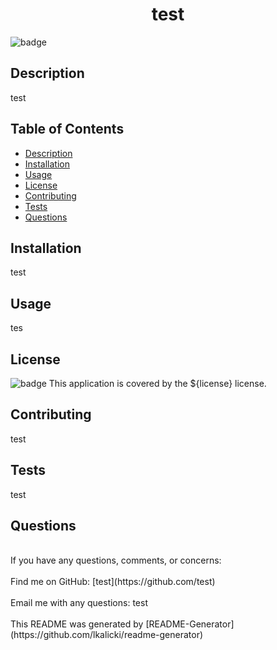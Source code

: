 

  <h1 align="center">test </h1>

  ![badge](https://img.shields.io/badge/license-MIT-brightgreen)
  
  ## Description
  
  test
  
  ## Table of Contents
  - [Description](#description)
  - [Installation](#installation)
  - [Usage](#usage)
  - [License](#license)
  - [Contributing](#contribution)
  - [Tests](#testing)
  - [Questions](#questions)
  
  ## Installation
  test
  
  ## Usage
  tes
  
  ## License
  ![badge](https://img.shields.io/badge/license-MIT-brightgreen)
  This application is covered by the ${license} license.
  
  ## Contributing
  test
  
  ## Tests
  test
 
  ## Questions
  <br />
  If you have any questions, comments, or concerns: <br />
  <br />
  Find me on GitHub: [test](https://github.com/test)<br />
  <br />
  Email me with any questions: test<br /><br />
  This README was generated by [README-Generator](https://github.com/lkalicki/readme-generator)
      